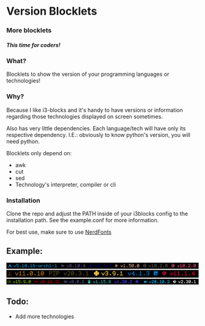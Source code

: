 # Version Blocklets

### More blocklets
##### This time for coders!

### What?

Blocklets to show the version of your programming languages or technologies!

### Why?

Because I like i3-blocks and it's handy to have versions or information regarding those technologies displayed on screen sometimes.

Also has very little dependencies. Each language/tech will have only its respective dependency. I.E.: obviously to know python's version, you will need python.

Blocklets only depend on:
  - awk
  - cut
  - sed
  - Technology's interpreter, compiler or cli

### Installation

Clone the repo and adjust the PATH inside of your i3blocks config to the installation path.
See the example.conf for more information.

For best use, make sure to use [NerdFonts](https://www.nerdfonts.com/)

## Example:

![example_1.png](./example_1.png)
![example_2.png](./example_2.png)
![example_3.png](./example_3.png)

## Todo:

- Add more technologies
